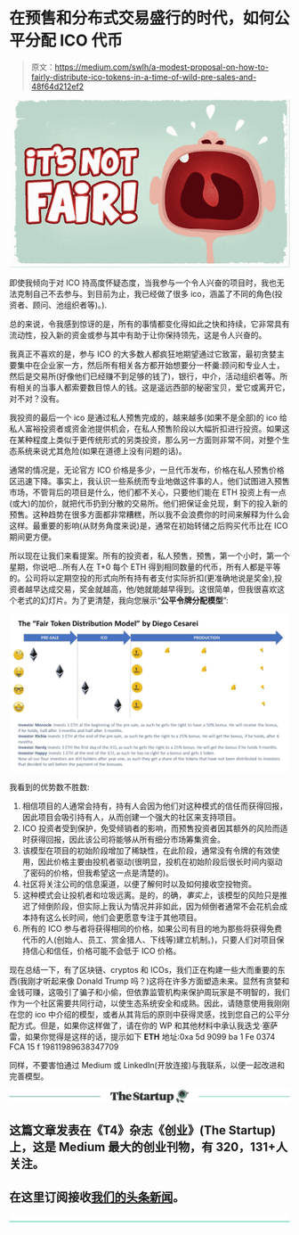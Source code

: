 # 在预售和分布式交易盛行的时代，如何公平分配 ICO 代币

> 原文：<https://medium.com/swlh/a-modest-proposal-on-how-to-fairly-distribute-ico-tokens-in-a-time-of-wild-pre-sales-and-48f64d212ef2>

![](img/0e20a00855ea622159bcded68d97c60d.png)

即使我倾向于对 ICO 持高度怀疑态度，当我参与一个令人兴奋的项目时，我也无法克制自己不去参与。到目前为止，我已经做了很多 ico，涵盖了不同的角色(投资者、顾问、池组织者等)。).

总的来说，令我感到惊讶的是，所有的事情都变化得如此之快和持续，它非常具有流动性，投入新的资金或参与其中有助于让你保持领先，这是令人兴奋的。

我真正不喜欢的是，参与 ICO 的大多数人都疯狂地期望通过它致富，最初贪婪主要集中在企业家一方，然后所有相关各方都开始想要分一杯羹:顾问和专业人士，然后是交易所(好像他们已经赚不到足够的钱了)，银行，中介，活动组织者等。所有相关的当事人都索要数目惊人的钱。这是遥远西部的秘密宝贝，爱它或离开它，对不对？没有。

我投资的最后一个 ico 是通过私人预售完成的，越来越多(如果不是全部)的 ico 给私人富裕投资者或资金池提供机会，在私人预售阶段以大幅折扣进行投资。如果这在某种程度上类似于更传统形式的另类投资，那么另一方面则非常不同，对整个生态系统来说尤其危险(如果在道德上没有问题的话)。

通常的情况是，无论官方 ICO 价格是多少，一旦代币发布，价格在私人预售价格区迅速下降。事实上，我认识一些系统而专业地做这件事的人，他们试图进入预售市场，不管背后的项目是什么，他们都不关心，只要他们能在 ETH 投资上有一点(或大)的加价，就把代币扔到分散的交易所。他们把保证金兑现，剩下的投入新的预售。这种趋势在很多方面都非常糟糕，所以我不会浪费你的时间来解释为什么会这样。最重要的影响(从财务角度来说)是，通常在初始转储之后购买代币比在 ICO 期间更方便。

所以现在让我们来看提案。所有的投资者，私人预售，预售，第一个小时，第一个星期，你说吧…所有人在 T+0 每个 ETH 得到相同数量的代币，所有人都是平等的。公司将以定期空投的形式向所有持有者支付实际折扣(更准确地说是奖金),投资者越早达成交易，奖金就越高，他/她就能越早得到。这很简单，但我很喜欢这个老式的幻灯片。为了更清楚，我向您展示“**公平令牌分配模型**”:

![](img/b183f89ea7e60131258657b5373bdafa.png)

我看到的优势数不胜数:

1.  相信项目的人通常会持有，持有人会因为他们对这种模式的信任而获得回报，因此项目会吸引持有人，从而创建一个强大的社区来支持项目。
2.  ICO 投资者受到保护，免受倾销者的影响，而预售投资者因其额外的风险而适时获得回报，因此该公司将能够从所有细分市场筹集资金。
3.  该模型在项目的初始阶段增加了稀缺性，在此阶段，通常没有令牌的有效使用，因此价格主要由投机者驱动(很明显，投机在初始阶段后很长时间内驱动了密码的价格，但我希望这一点是清楚的)。
4.  社区将关注公司的信息渠道，以便了解何时以及如何接收空投物资。
5.  这种模式会让投机者和垃圾远离。是的，的确，*事实上*，该模型的风险只是推迟了倾倒阶段，但实际上我认为情况并非如此，因为倾倒者通常不会花机会成本持有这么长时间，他们会更愿意专注于其他项目。
6.  所有的 ICO 参与者将获得相同的价格，如果公司有目的地为那些将获得免费代币的人(创始人、员工、赏金猎人、下线等)建立机制。)，只要人们对项目保持信心和信任，价格可能不会低于 ICO 价格。

现在总结一下，有了区块链、cryptos 和 ICOs，我们正在构建一些大而重要的东西(我刚才听起来像 Donald Trump 吗？)这将在许多方面塑造未来。显然有贪婪和金钱可赚，这吸引了骗子和小偷，但依靠监管机构来保护周玩家是不明智的，我们作为一个社区需要共同行动，以使生态系统安全和成熟。因此，请随意使用我刚刚在您的 ico 中介绍的模型，或者从其背后的原则中获得灵感，找到您自己的公平分配方式。但是，如果你这样做了，请在你的 WP 和其他材料中承认我迭戈·塞萨雷，如果你觉得是这样的话，提示如下 **ETH** 地址:0xa 5d 9099 ba 1 Fe 0374 FCA 15 f 19811989638347709

同样，不要害怕通过 Medium 或 LinkedIn(开放连接)与我联系，以便一起改进和完善模型。

[![](img/308a8d84fb9b2fab43d66c117fcc4bb4.png)](https://medium.com/swlh)

## 这篇文章发表在《T4》杂志《创业》(The Startup)上，这是 Medium 最大的创业刊物，有 320，131+人关注。

## 在这里订阅接收[我们的头条新闻](http://growthsupply.com/the-startup-newsletter/)。

[![](img/b0164736ea17a63403e660de5dedf91a.png)](https://medium.com/swlh)